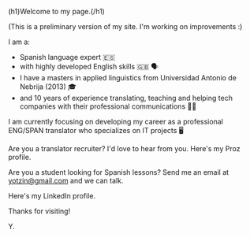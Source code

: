 (h1)Welcome to my page.(/h1)

(This is a preliminary version of my site. I'm working on improvements :)

I am a:
- Spanish language expert 🇪🇸
- with highly developed English skills 🇬🇧 🗣
- I have a masters in applied linguistics from Universidad Antonio de Nebrija (2013) 🎓
- and 10 years of experience translating, teaching and helping tech companies with their professional communications 👨‍🏫

I am currently focusing on developing my career as a professional ENG/SPAN translator who specializes on IT projects 🖥

Are you a translator recruiter? I'd love to hear from you. Here's my Proz profile.

Are you a student looking for Spanish lessons? Send me an email at yotzin@gmail.com and we can talk.

Here's my LinkedIn profile.

Thanks for visiting!

Y.
